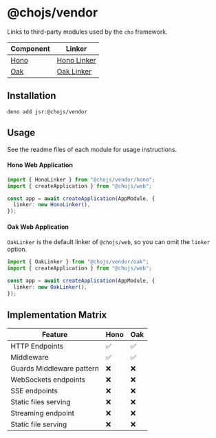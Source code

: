 # @chojs/vendor

Links to third-party modules used by the `cho` framework.

| Component                     | Linker                          |
| ----------------------------- | ------------------------------- |
| [Hono](https://hono.dev/)     | [Hono Linker](./hono/readme.md) |
| [Oak](https://oakserver.org/) | [Oak Linker](./oak/readme.md)   |

## Installation

```
deno add jsr:@chojs/vendor
```

## Usage

See the readme files of each module for usage instructions.

#### Hono Web Application

```ts
import { HonoLinker } from "@chojs/vendor/hono";
import { createApplication } from "@chojs/web";

const app = await createApplication(AppModule, {
  linker: new HonoLinker(),
});
```

#### Oak Web Application

`OakLinker` is the default linker of `@chojs/web`, so you can omit the `linker` option.

```ts
import { OakLinker } from "@chojs/vendor/oak";
import { createApplication } from "@chojs/web";

const app = await createApplication(AppModule, {
  linker: new OakLinker(),
});
```

## Implementation Matrix

| Feature                   | Hono | Oak |
| ------------------------- | ---- | --- |
| HTTP Endpoints            | ✅   | ✅  |
| Middleware                | ✅   | ✅  |
| Guards Middleware pattern | ❌   | ❌  |
| WebSockets endpoints      | ❌   | ❌  |
| SSE endpoints             | ❌   | ❌  |
| Static files serving      | ❌   | ❌  |
| Streaming endpoint        | ❌   | ❌  |
| Static file serving       | ❌   | ❌  |
